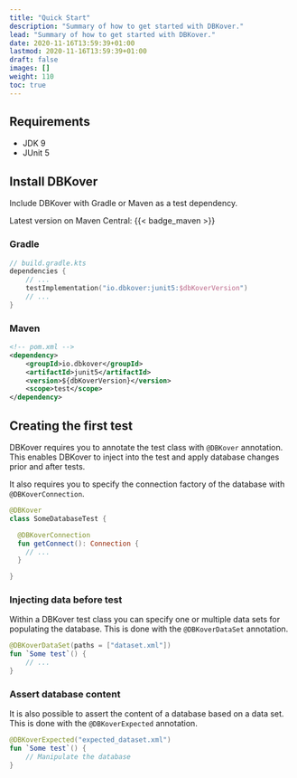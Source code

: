 ```yaml
---
title: "Quick Start"
description: "Summary of how to get started with DBKover."
lead: "Summary of how to get started with DBKover."
date: 2020-11-16T13:59:39+01:00
lastmod: 2020-11-16T13:59:39+01:00
draft: false
images: []
weight: 110
toc: true
---
```


## Requirements

- JDK 9
- JUnit 5

## Install DBKover

Include DBKover with Gradle or Maven as a test dependency.

Latest version on Maven Central: {{< badge_maven >}}

### Gradle

```kotlin
// build.gradle.kts
dependencies {
    // ...
    testImplementation("io.dbkover:junit5:$dbKoverVersion")
    // ...
}
```

### Maven

```xml
<!-- pom.xml -->
<dependency>
    <groupId>io.dbkover</groupId>
    <artifactId>junit5</artifactId>
    <version>${dbKoverVersion}</version>
    <scope>test</scope>
</dependency>
```

## Creating the first test

DBKover requires you to annotate the test class with `@DBKover` annotation.
This enables DBKover to inject into the test and apply database changes prior and after tests.

It also requires you to specify the connection factory of the database with `@DBKoverConnection`.

```kotlin
@DBKover
class SomeDatabaseTest {

  @DBKoverConnection
  fun getConnect(): Connection {
    // ...
  }

}
```

### Injecting data before test

Within a DBKover test class you can specify one or multiple data sets for populating the database.
This is done with the `@DBKoverDataSet` annotation.

```kotlin
@DBKoverDataSet(paths = ["dataset.xml"])
fun `Some test`() {
    // ...
}
```

### Assert database content

It is also possible to assert the content of a database based on a data set.
This is done with the `@DBKoverExpected` annotation.

```kotlin
@DBKoverExpected("expected_dataset.xml")
fun `Some test`() {
    // Manipulate the database
}
```
